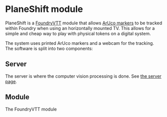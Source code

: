 
# PlaneShift module

PlaneShift is a [FoundryVTT](https://foundryvtt.com/) module that allows [ArUco markers](https://docs.opencv.org/4.x/d5/dae/tutorial_aruco_detection.html) 
to be tracked within Foundry when using an horizontally mounted TV. This allows for a simple and cheap way to play with physical tokens on a digital system.

The system uses printed ArUco markers and a webcam for the tracking.
The software is split into two components:
## Server
The server is where the computer vision processing is done.
See [the server page](https://github.com/foundry-planeshift/server).

## Module
The FoundryVTT module
